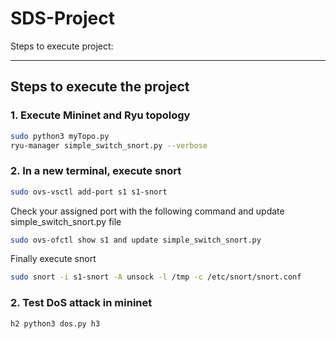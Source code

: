 # SDS-Project


Steps to execute project:

---

## Steps to execute the project

### 1. Execute Mininet and Ryu topology

```bash
sudo python3 myTopo.py
ryu-manager simple_switch_snort.py --verbose
```
### 2. In a new terminal, execute snort
```bash
sudo ovs-vsctl add-port s1 s1-snort
```
Check your assigned port with the following command and update simple_switch_snort.py file
```bash
sudo ovs-ofctl show s1 and update simple_switch_snort.py
```
Finally execute snort
```bash
sudo snort -i s1-snort -A unsock -l /tmp -c /etc/snort/snort.conf
```
### 2. Test DoS attack in mininet
```bash
h2 python3 dos.py h3
```






